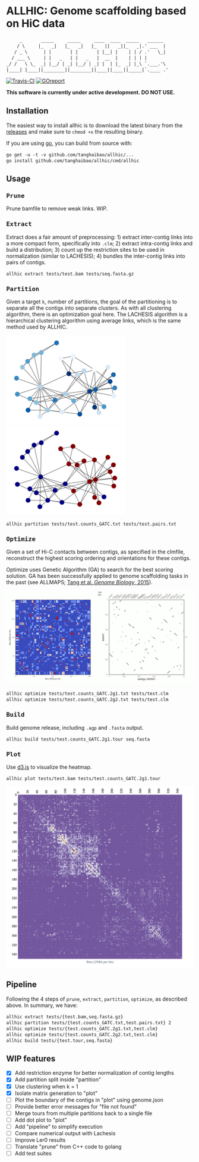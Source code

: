 # ALLHIC: Genome scaffolding based on HiC data

         _       _____     _____     ____  ____  _____   ______
        / \     |_   _|   |_   _|   |_   ||   _||_   _|.' ___  |
       / _ \      | |       | |       | |__| |    | | / .'   \_|
      / ___ \     | |   _   | |   _   |  __  |    | | | |
    _/ /   \ \_  _| |__/ | _| |__/ | _| |  | |_  _| |_\ `.___.'\
    |____| |____||________||________||____||____||_____|`.____ .'

[![Travis-CI](https://travis-ci.org/tanghaibao/allhic.svg?branch=master)](https://travis-ci.org/tanghaibao/allhic)
[![GOreport](https://goreportcard.com/badge/github.com/tanghaibao/allhic)](https://goreportcard.com/report/github.com/tanghaibao/allhic)

**This software is currently under active development. DO NOT USE.**

## Installation

The easiest way to install allhic is to download the latest binary from
the [releases](https://github.com/tanghaibao/allhic/releases) and make sure to
`chmod +x` the resulting binary.

If you are using [go](https://github.com/golang/go), you can build from source with:

```console
go get -u -t -v github.com/tanghaibao/allhic/...
go install github.com/tanghaibao/allhic/cmd/allhic
```

## Usage

### <kbd>Prune</kbd>

Prune bamfile to remove weak links. WIP.

### <kbd>Extract</kbd>

Extract does a fair amount of preprocessing: 1) extract inter-contig links into a more compact form, specifically into `.clm`; 2) extract intra-contig links and build a distribution; 3) count up the restriction sites to be used in normalization (similar to LACHESIS); 4) bundles the inter-contig links into pairs of contigs.

```console
allhic extract tests/test.bam tests/seq.fasta.gz
```

### <kbd>Partition</kbd>

Given a target `k`, number of partitions, the goal of the partitioning
is to separate all the contigs into separate clusters. As with all
clustering algorithm, there is an optimization goal here. The
LACHESIS algorithm is a hierarchical clustering algorithm using
average links, which is the same method used by ALLHIC.

![networkbefore](images/graph-s.png)
![networkafter](images/graph-s.partitioned.png)

```console
allhic partition tests/test.counts_GATC.txt tests/test.pairs.txt
```

### <kbd>Optimize</kbd>

Given a set of Hi-C contacts between contigs, as specified in the
clmfile, reconstruct the highest scoring ordering and orientations
for these contigs.

Optimize uses Genetic Algorithm (GA) to search for the best scoring solution. GA has been successfully applied to genome scaffolding tasks in the past (see ALLMAPS; [Tang et al. *Genome Biology*, 2015](https://genomebiology.biomedcentral.com/articles/10.1186/s13059-014-0573-1)).

![ga](images/test-movie.gif)

```console
allhic optimize tests/test.counts_GATC.2g1.txt tests/test.clm
allhic optimize tests/test.counts_GATC.2g2.txt tests/test.clm
```

### <kbd>Build</kbd>

Build genome release, including `.agp` and `.fasta` output.

```console
allhic build tests/test.counts_GATC.2g1.tour seq.fasta
```

### <kbd>Plot</kbd>

Use [d3.js](https://d3js.org/) to visualize the heatmap.

```console
allhic plot tests/test.bam tests/test.counts_GATC.2g1.tour
```

![allhicplot](images/allhic-plot-s.png)

## Pipeline

Following the 4 steps of `prune`, `extract`, `partition`, `optimize`, as described above.
In summary, we have:

```console
allhic extract tests/{test.bam,seq.fasta.gz}
allhic partition tests/{test.counts_GATC.txt,test.pairs.txt} 2
allhic optimize tests/{test.counts_GATC.2g1.txt,test.clm}
allhic optimize tests/{test.counts_GATC.2g2.txt,test.clm}
allhic build tests/{test.tour,seq.fasta}
```

## WIP features

- [x] Add restriction enzyme for better normalization of contig lengths
- [x] Add partition split inside "partition"
- [x] Use clustering when k = 1
- [x] Isolate matrix generation to "plot"
- [ ] Plot the boundary of the contigs in "plot" using genome.json
- [ ] Provide better error messages for "file not found"
- [ ] Merge tours from multiple partitions back to a single file
- [ ] Add dot plot to "plot"
- [ ] Add "pipeline" to simplify execution
- [ ] Compare numerical output with Lachesis
- [ ] Improve Ler0 results
- [ ] Translate "prune" from C++ code to golang
- [ ] Add test suites
